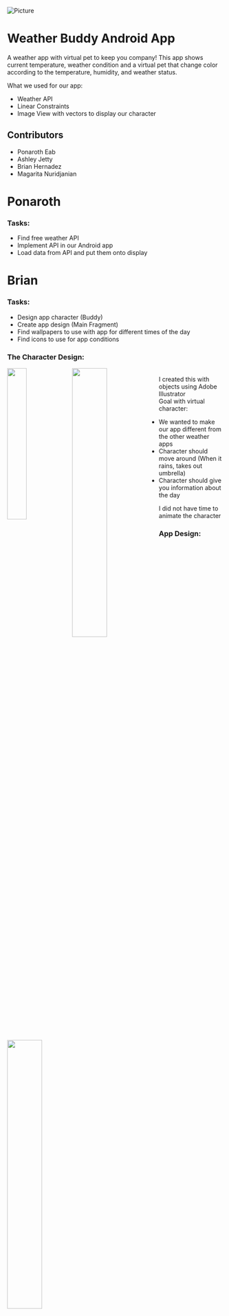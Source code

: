 ![Picture](https://ajetty.github.io/Weather_Buddy_Readme_Pics/banner.jpg)

# Weather Buddy Android App

A weather app with virtual pet to keep you company!
This app shows current temperature, weather condition and a virtual pet that change color according to the temperature, humidity, and weather status. 

What we used for our app:
* Weather API
* Linear Constraints
* Image View with vectors to display our character

## Contributors

* Ponaroth Eab
* Ashley Jetty
* Brian Hernadez
* Magarita Nuridjanian



# Ponaroth

### Tasks:
 * Find free weather API
 * Implement API in our Android app
 * Load data from API and put them onto display

# Brian

### Tasks:
* Design app character (Buddy)
* Create app design (Main Fragment)
* Find wallpapers to use with app for different times of the day
* Find icons to use for app conditions

### The Character Design:
<div>
<img src="https://ajetty.github.io/Weather_Buddy_Readme_Pics/bear_logo.png" width="30%" style="float: left">
<img src="https://ajetty.github.io/Weather_Buddy_Readme_Pics/buddy_logo_umbrella.png" width="40%" style="float: left">
</div>

<br>
I created this with objects using Adobe Illustrator
<br>
Goal with virtual character: 

* We wanted to make our app different from the other weather apps
* Character should move around (When it rains, takes out umbrella)
* Character should give you information about the day

I did not have time to animate the character

### App Design:

<img src="https://ajetty.github.io/Weather_Buddy_Readme_Pics/app_design.png" width="40%">
<br/>
Information displayed from API:

* Current weather (Degrees in fahrenheit)
* Min/max weather in the day
* Current weather conditions (Sunny, rainy, windy)

It has a textClock to display the clock in real time.



### The Wallpapers for Day-Times:

<img src="https://ajetty.github.io/Weather_Buddy_Readme_Pics/8_bit_day.png" width="80%">
<br>
These 8 images change depending on the time of the day. 
<br>

### Icons:
<img src="https://ajetty.github.io/Weather_Buddy_Readme_Pics/weather_icons.png" width="80%">
<br>
The weather icons should change depending on the weather condition returned by the API. 
<br>

# Ashley

### Tasks:
 * Vectorize the character to display on app
 * Have the character adapt to the weather (Changes color and state)
 * Have the wallpaper adapt to the time of day 
 * Have the icons adapt to weather conditions
 
 <img src="https://raw.githubusercontent.com/ajetty/Images/master/BearAnimate.gif">
 
 ### Custom ImageView:
 
<img src="https://ajetty.github.io/Weather_Buddy_Readme_Pics/BearLayers.gif"><p>A drawable layer containing the vector xml files of Buddy's images that make up the whole was created in custom ImageView and the widget itself was given this drawable layer as it's foreground drawable source.</p>

<p>Because custom ImageView is extended from ImageView, it can be used in a layout file. It is a widget.</p>
<p>Custom ImageView also has an instance of an array map and methods to call on this array map when an observed variable from ViewModel is changed.</p>

* Buddy's head color represents temperature.
* His body color represents a weather condition.
* His arm's body color represents the humidity.
 
 ### Array Map:
 
<p>An instance of an array map is in the custom ImageView that stores weather conditions, temperature, and humidity values that are given by the OpenWeather API. Each of these key conditions are associated with a color value. An array map was the chosen structure because of its design to be more memory efficent than hashmap for small sizes of data. Even with its slower search speed. We only modify/create the map once so memory allocation is not in consideration.</p>
 
 ### ViewModel:
 
<img src="https://github.com/ajetty/Images/blob/master/mvvm.png">
<p>ViewModel has mutable live data that stores the changing weather condition, temperature, and humidity values that are supplied and updated by the weather API. ViewModel observes these values and when any of them change value tells the custom ImageView to update the drawable layer 'Buddy' with the sent value of the changed variable from ViewModel using the array map.</p>

# Margarita

### Tasks:
 * Create settings fragment to update/change the city
 * Have the user input update the location for the API
 * Have API update the weather conditions
 
The settings can be accessed by clicking on the top settings icon located at the top left hand side of the screen.
<img src="https://ajetty.github.io/Weather_Buddy_Readme_Pics/icons8-settings-64.png">

The settings page is responisble for changing the location used in the app. 

<div>
<img src="https://ajetty.github.io/Weather_Buddy_Readme_Pics/settings_one.png" width="30%" style="float: left">
<img src="https://ajetty.github.io/Weather_Buddy_Readme_Pics/settings_two.png" width="30%" style="float: left">
<img src="https://ajetty.github.io/Weather_Buddy_Readme_Pics/settings_three.png" width="30%" style="float: left">
</div>

If a location is valid it will change the location on the homepage. 
<br>
If the location is not valid, or blank the location will remain the same as the previous location, and error message will also display on the settings screen telling you if the location is invalid and asking you to refer to all the valid locations located at the openweather api website. 



## Getting Started

clone the project:

```
git clone 
```

### Prerequisites

```
Download Android Studio 
```
https://developer.android.com/

```
Download Java Development Kit
```
https://www.oracle.com/technetwork/java/javase/downloads/jdk8-downloads-2133151.html



### Installing

```
Install Android studio
Install JDK
```

## Running the tests

```
Run it on any Android device or emulator that has Android 7.0 or above.
```


## Built With

* [Kotlin](https://kotlinlang.org/docs/reference/) - Kotlin Programming Language
* [OpenWeatherMap.org](https://openweathermap.org/) - Free Weather API
* [Android Studio](https://developer.android.com/studio) - Android IDE
